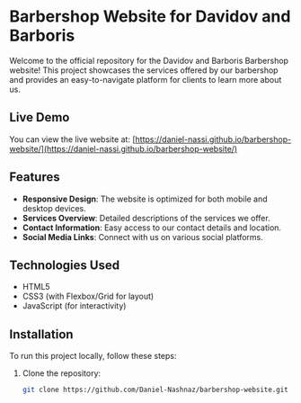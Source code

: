 # Barbershop Website for Davidov and Barboris

Welcome to the official repository for the Davidov and Barboris Barbershop website! This project showcases the services offered by our barbershop and provides an easy-to-navigate platform for clients to learn more about us.

## Live Demo

You can view the live website at: [https://daniel-nassi.github.io/barbershop-website/](https://daniel-nassi.github.io/barbershop-website/)

## Features

- **Responsive Design**: The website is optimized for both mobile and desktop devices.
- **Services Overview**: Detailed descriptions of the services we offer.
- **Contact Information**: Easy access to our contact details and location.
- **Social Media Links**: Connect with us on various social platforms.

## Technologies Used

- HTML5
- CSS3 (with Flexbox/Grid for layout)
- JavaScript (for interactivity)

## Installation

To run this project locally, follow these steps:

1. Clone the repository:
   ```bash
   git clone https://github.com/Daniel-Nashnaz/barbershop-website.git

